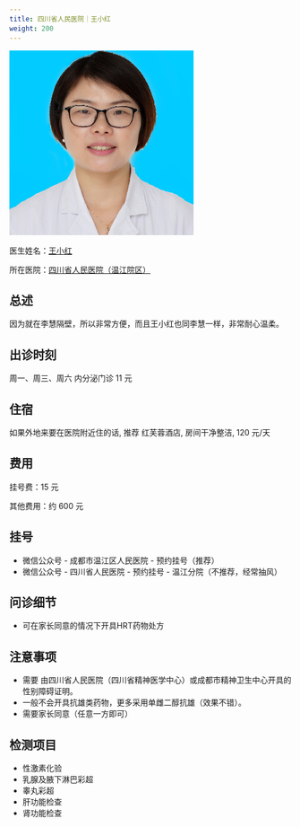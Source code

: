 ```yaml
---
title: 四川省人民医院｜王小红
weight: 200
---
```


![doctor](doctor.png)

医生姓名：[王小红](http://www.wj120.com.cn/kssz/NFMDXK.html)

所在医院：[四川省人民医院（温江院区）](https://www.amap.com/place/B0GRH7XDTA)

## 总述

因为就在李慧隔壁，所以非常方便，而且王小红也同李慧一样，非常耐心温柔。

## 出诊时刻

周一、周三、周六 内分泌门诊 11 元

## 住宿

如果外地来要在医院附近住的话, 推荐 红芙蓉酒店, 房间干净整洁, 120 元/天

## 费用

挂号费：15 元

其他费用：约 600 元

## 挂号

- 微信公众号 - 成都市温江区人民医院 - 预约挂号（推荐）
- 微信公众号 - 四川省人民医院 - 预约挂号 - 温江分院（不推荐，经常抽风）

## 问诊细节

- 可在家长同意的情况下开具HRT药物处方

## 注意事项

- 需要 由四川省人民医院（四川省精神医学中心）或成都市精神卫生中心开具的性别障碍证明。
- 一般不会开具抗雄类药物，更多采用单雌二醇抗雄（效果不错）。
- 需要家长同意（任意一方即可）

## 检测项目

- 性激素化验
- 乳腺及腋下淋巴彩超
- 睾丸彩超
- 肝功能检查
- 肾功能检查